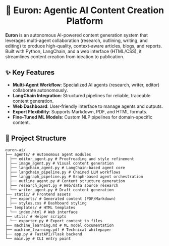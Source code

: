 <h1 align = "center">🚀 Euron: Agentic AI Content Creation Platform</h1>

**Euron** is an autonomous AI-powered content generation system that leverages multi-agent collaboration (research, outlining, writing, and editing) to produce high-quality, context-aware articles, blogs, and reports. Built with Python, LangChain, and a web interface (HTML/CSS), it streamlines content creation from ideation to publication.


## ✨ Key Features
- **Multi-Agent Workflow**: Specialized AI agents (research, writer, editor) collaborate autonomously.
- **LangChain Integration**: Structured pipelines for reliable, traceable content generation.
- **Web Dashboard**: User-friendly interface to manage agents and outputs.
- **Export Flexibility**: Supports Markdown, PDF, and HTML formats.
- **Fine-Tuned ML Models**: Custom NLP pipelines for domain-specific content.


## 📂 Project Structure
    euron-ai/
    ├── agents/ # Autonomous agent modules
    │ ├── editor_agent.py # Proofreading and style refinement
    │ ├── image_agent.py # Visual content generation
    │ ├── langchain_agent.py # LangChain-based agent core
    │ ├── langchain_pipeline.py # Chained LLM workflows
    │ ├── langgraph_pipeline.py # Graph-based agent orchestration
    │ ├── outline_agent.py # Content structure generation
    │ ├── research_agent.py # Web/data source research
    │ └── writer_agent.py # Draft content generation
    ├── static/ # Frontend assets
    │ ├── exports/ # Generated content (PDF/Markdown)
    │ ├── styles.css # Dashboard styling
    ├── templates/ # HTML templates
    │ └── index.html # Web interface
    ├── utils/ # Helper scripts
    │ └── exporter.py # Export content to files
    ├── machine_learning.md # ML model documentation
    ├── machine_learning.pdf # Technical whitepaper
    ├── app.py # FastAPI/Flask backend
    └── main.py # CLI entry point
